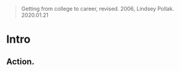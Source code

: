 > Getting from college to career, revised.  2006, Lindsey Pollak. 
> 2020.01.21

# Intro
## Action.

<!--stackedit_data:
eyJoaXN0b3J5IjpbLTE3NjQ2NDk0NjYsNzg2NTUwNTc2XX0=
-->